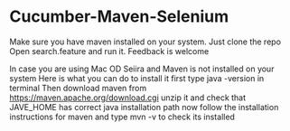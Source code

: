 # Cucumber-Maven-Selenium
Make sure you have maven installed on your system.
Just clone the repo
Open search.feature and run it.
Feedback is welcome

In case you are using Mac OD Seiira and Maven is  not installed on your system 
Here is what you can do to install it 
first type 
java -version 
in terminal 
Then download maven from https://maven.apache.org/download.cgi
unzip it 
and check that JAVE_HOME has correct java installation path 
now follow the installation instructions for maven and type 
mvn -v
to check its installed
